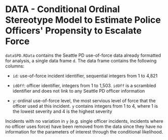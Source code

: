DATA - Conditional Ordinal Stereotype Model to Estimate Police Officers' Propensity to Escalate Force
================

`dataSPD.RData` contains the Seattle PD use-of-force data already formatted for analysis, a single data frame `d`. The data frame contains the following columns:

- `id`: use-of-force incident identifier, sequential integers from 1 to 4,821

- `idOff`: officer identifier, integers from 1 to 1,503. `idOff` is a scrambled identifier and does not link to any Seattle PD officer information

- `y`: ordinal use-of-force level, the most servious level of force that the officer used at this incident. `y` contains integers from 1 to 4, where 1 is the lowest severity and 4 is the highest severity

Incidents with no variation in `y` (e.g. single officer incidents, incidents where no officer uses force) have been removed from the data since they have no information for the parameters of interest through the conditional likelihood.
